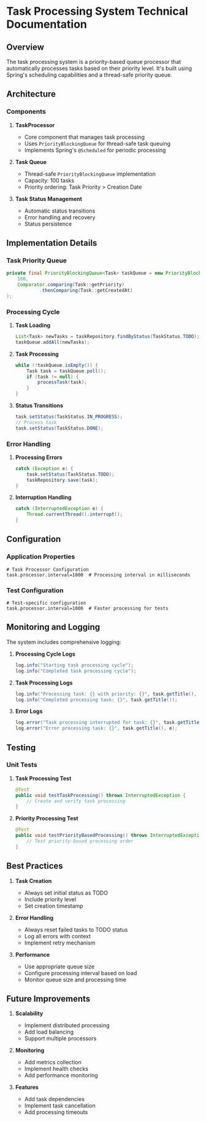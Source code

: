 # Task Processing System Technical Documentation

## Overview

The task processing system is a priority-based queue processor that automatically processes tasks based on their priority level. It's built using Spring's scheduling capabilities and a thread-safe priority queue.

## Architecture

### Components

1. **TaskProcessor**
   - Core component that manages task processing
   - Uses `PriorityBlockingQueue` for thread-safe task queuing
   - Implements Spring's `@Scheduled` for periodic processing

2. **Task Queue**
   - Thread-safe `PriorityBlockingQueue` implementation
   - Capacity: 100 tasks
   - Priority ordering: Task Priority > Creation Date

3. **Task Status Management**
   - Automatic status transitions
   - Error handling and recovery
   - Status persistence

## Implementation Details

### Task Priority Queue

```java
private final PriorityBlockingQueue<Task> taskQueue = new PriorityBlockingQueue<>(
    100,
    Comparator.comparing(Task::getPriority)
            .thenComparing(Task::getCreatedAt)
);
```

### Processing Cycle

1. **Task Loading**
   ```java
   List<Task> newTasks = taskRepository.findByStatus(TaskStatus.TODO);
   taskQueue.addAll(newTasks);
   ```

2. **Task Processing**
   ```java
   while (!taskQueue.isEmpty()) {
       Task task = taskQueue.poll();
       if (task != null) {
           processTask(task);
       }
   }
   ```

3. **Status Transitions**
   ```java
   task.setStatus(TaskStatus.IN_PROGRESS);
   // Process task
   task.setStatus(TaskStatus.DONE);
   ```

### Error Handling

1. **Processing Errors**
   ```java
   catch (Exception e) {
       task.setStatus(TaskStatus.TODO);
       taskRepository.save(task);
   }
   ```

2. **Interruption Handling**
   ```java
   catch (InterruptedException e) {
       Thread.currentThread().interrupt();
   }
   ```

## Configuration

### Application Properties

```properties
# Task Processor Configuration
task.processor.interval=1000  # Processing interval in milliseconds
```

### Test Configuration

```properties
# Test-specific configuration
task.processor.interval=1000  # Faster processing for tests
```

## Monitoring and Logging

The system includes comprehensive logging:

1. **Processing Cycle Logs**
   ```java
   log.info("Starting task processing cycle");
   log.info("Completed task processing cycle");
   ```

2. **Task Processing Logs**
   ```java
   log.info("Processing task: {} with priority: {}", task.getTitle(), task.getPriority());
   log.info("Completed processing task: {}", task.getTitle());
   ```

3. **Error Logs**
   ```java
   log.error("Task processing interrupted for task: {}", task.getTitle(), e);
   log.error("Error processing task: {}", task.getTitle(), e);
   ```

## Testing

### Unit Tests

1. **Task Processing Test**
   ```java
   @Test
   public void testTaskProcessing() throws InterruptedException {
       // Create and verify task processing
   }
   ```

2. **Priority Processing Test**
   ```java
   @Test
   public void testPriorityBasedProcessing() throws InterruptedException {
       // Test priority-based processing order
   }
   ```

## Best Practices

1. **Task Creation**
   - Always set initial status as TODO
   - Include priority level
   - Set creation timestamp

2. **Error Handling**
   - Always reset failed tasks to TODO status
   - Log all errors with context
   - Implement retry mechanism

3. **Performance**
   - Use appropriate queue size
   - Configure processing interval based on load
   - Monitor queue size and processing time

## Future Improvements

1. **Scalability**
   - Implement distributed processing
   - Add load balancing
   - Support multiple processors

2. **Monitoring**
   - Add metrics collection
   - Implement health checks
   - Add performance monitoring

3. **Features**
   - Add task dependencies
   - Implement task cancellation
   - Add processing timeouts 